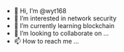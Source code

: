 - 👋 Hi, I’m @wyt168
- 👀 I’m interested in network security
- 🌱 I’m currently learning blockchain
- 💞️ I’m looking to collaborate on ...
- 📫 How to reach me ...

<!---
wyt168/wyt168 is a ✨ special ✨ repository because its `README.md` (this file) appears on your GitHub profile.
You can click the Preview link to take a look at your changes.
--->
